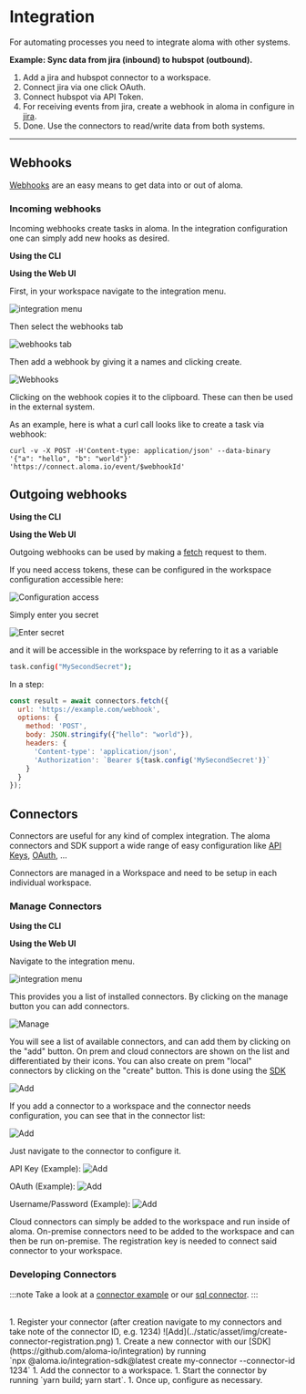 # Integration

For automating processes you need to integrate aloma with other systems.

__Example: Sync data from jira (inbound) to hubspot (outbound).__


1. Add a jira and hubspot connector to a workspace.
2. Connect jira via one click OAuth.
3. Connect hubspot via API Token.
4. For receiving events from jira, create a webhook in aloma in configure in [jira](https://developer.atlassian.com/server/jira/platform/webhooks/).
5. Done. Use the connectors to read/write data from both systems.

---

## Webhooks  

[Webhooks](https://en.wikipedia.org/wiki/Webhook) are an easy means to get data into or out of aloma.

### Incoming webhooks

Incoming webhooks create tasks in aloma. In the integration configuration one can simply add new hooks as desired.

**Using the CLI**



**Using the Web UI**

First, in your workspace navigate to the integration menu.

![integration menu](../static/asset/img/integration-menu.png)

Then select the webhooks tab 

![webhooks tab](../static/asset/img/webhooks-integration.png)

Then add a webhook by giving it a names and clicking create.

![Webhooks](../static/asset/img/webhooks.png)

Clicking on the webhook copies it to the clipboard. These can then be used in the external system.

As an example, here is what a curl call looks like to create a task via webhook:

```shell
curl -v -X POST -H'Content-type: application/json' --data-binary '{"a": "hello", "b": "world"}' 'https://connect.aloma.io/event/$webhookId'
```

## Outgoing webhooks

**Using the CLI**



**Using the Web UI**

Outgoing webhooks can be used by making a [fetch](https://developer.mozilla.org/en-US/docs/Web/API/Fetch_API) request to them. 

If you need access tokens, these can be configured in the workspace configuration accessible here:

![Configuration access](../static/asset/img/secret-configuration.png) 

Simply enter you secret 

![Enter secret](../static/asset/img/set-secret1.png)

and it will be accessible in the workspace by referring to it as a variable

```bash
task.config("MySecondSecret");
```

In a step:

```js
const result = await connectors.fetch({ 
  url: 'https://example.com/webhook', 
  options: { 
    method: 'POST', 
    body: JSON.stringify({"hello": "world"}), 
    headers: { 
      'Content-type': 'application/json',
      'Authorization': `Bearer ${task.config('MySecondSecret')}`
    } 
  } 
});
```

## Connectors

Connectors are useful for any kind of complex integration. The aloma connectors and SDK support a wide range of easy configuration like [API Keys](https://en.wikipedia.org/wiki/API_key), [OAuth](https://en.wikipedia.org/wiki/OAuth), ...

Connectors are managed in a Workspace and need to be setup in each individual workspace.

### Manage Connectors

**Using the CLI**



**Using the Web UI**

Navigate to the integration menu.

![integration menu](../static/asset/img/integration-menu.png)

This provides you a list of installed connectors. By clicking on the manage button you can add connectors.

![Manage](../static/asset/img/manage-connectors.png)

You will see a list of available connectors, and can add them by clicking on the "add" button. On prem and cloud connectors are shown on the list and differentiated by their icons. You can also create on prem "local" connectors by clicking on the "create" button. This is done using the [SDK](https://github.com/aloma-io/connectors)

![Add](../static/asset/img/manage-connectors.png)

If you add a connector to a workspace and the connector needs configuration, you can see that in the connector list:

![Add](../static/asset/img/connecter-list.pngg)

Just navigate to the connector to configure it. 

API Key (Example):
![Add](../static/asset/img/configure-connector-details.png)

OAuth (Example):
![Add](../static/asset/img/configure-connector-details-oauth.png)

Username/Password (Example):
![Add](../static/asset/img/configure-connector-details-username-password.png)


Cloud connectors can simply be added to the workspace and run inside of aloma.
On-premise connectors need to be added to the workspace and can then be run on-premise. The registration key is needed to connect said connector to your workspace.

### Developing Connectors

:::note
Take a look at a [connector example](https://github.com/aloma-io/integration/tree/main/nodejs/examples/hello-world) or our [sql connector](https://github.com/aloma-io/connector-sql/).
:::

<br />
1. Register your connector (after creation navigate to my connectors and take note of the connector ID, e.g. 1234)
![Add](../static/asset/img/create-connector-registration.png)
1. Create a new connector with our [SDK](https://github.com/aloma-io/integration) by running <br /> `npx @aloma.io/integration-sdk@latest create my-connector --connector-id 1234`
1. Add the connector to a workspace.
1. Start the connector by running `yarn build; yarn start`.
1. Once up, configure as necessary.

